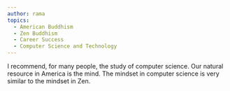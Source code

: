 ```yaml
---
author: rama
topics:
  - American Buddhism
  - Zen Buddhism
  - Career Success
  - Computer Science and Technology
---
```


I recommend, for many people, the study of computer science. Our natural resource in America is the mind. The mindset in computer science is very similar to the mindset in Zen.
